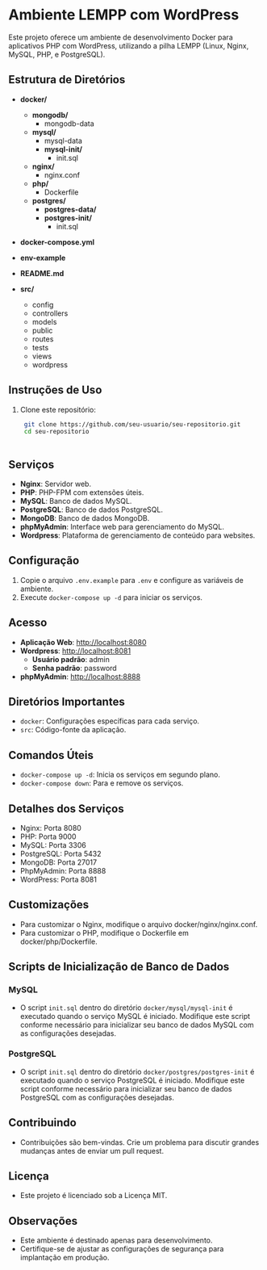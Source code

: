 # Ambiente LEMPP com WordPress

Este projeto oferece um ambiente de desenvolvimento Docker para aplicativos PHP com WordPress, utilizando a pilha LEMPP (Linux, Nginx, MySQL, PHP, e PostgreSQL).

## Estrutura de Diretórios

- **docker/**
  - **mongodb/**
    - mongodb-data
  - **mysql/**
    - mysql-data
    - **mysql-init/**
      - init.sql
  - **nginx/**
    - nginx.conf
  - **php/**
    - Dockerfile
  - **postgres/**
    - **postgres-data/**
    - **postgres-init/**
      - init.sql

- **docker-compose.yml**
- **env-example**
- **README.md**
- **src/**
  - config
  - controllers
  - models
  - public
  - routes
  - tests
  - views
  - wordpress

## Instruções de Uso

1. Clone este repositório:
   ```bash
	git clone https://github.com/seu-usuario/seu-repositorio.git
	cd seu-repositorio
	
## Serviços

- **Nginx**: Servidor web.
- **PHP**: PHP-FPM com extensões úteis.
- **MySQL**: Banco de dados MySQL.
- **PostgreSQL**: Banco de dados PostgreSQL.
- **MongoDB**: Banco de dados MongoDB.
- **phpMyAdmin**: Interface web para gerenciamento do MySQL.
- **Wordpress**: Plataforma de gerenciamento de conteúdo para websites.

## Configuração

1. Copie o arquivo `.env.example` para `.env` e configure as variáveis de ambiente.
2. Execute `docker-compose up -d` para iniciar os serviços.

## Acesso

- **Aplicação Web**: [http://localhost:8080](http://localhost:8080)
- **Wordpress**: [http://localhost:8081](http://localhost:8081)
	- **Usuário padrão**: admin
	- **Senha padrão**: password
- **phpMyAdmin**: [http://localhost:8888](http://localhost:8888)

## Diretórios Importantes

- `docker`: Configurações específicas para cada serviço.
- `src`: Código-fonte da aplicação.

## Comandos Úteis

- `docker-compose up -d`: Inicia os serviços em segundo plano.
- `docker-compose down`: Para e remove os serviços.

## Detalhes dos Serviços
- Nginx: Porta 8080
- PHP: Porta 9000
- MySQL: Porta 3306
- PostgreSQL: Porta 5432
- MongoDB: Porta 27017
- PhpMyAdmin: Porta 8888
- WordPress: Porta 8081

## Customizações
- Para customizar o Nginx, modifique o arquivo docker/nginx/nginx.conf.
- Para customizar o PHP, modifique o Dockerfile em docker/php/Dockerfile.

## Scripts de Inicialização de Banco de Dados

### MySQL

- O script `init.sql` dentro do diretório `docker/mysql/mysql-init` é executado quando o serviço MySQL é iniciado. Modifique este script conforme necessário para inicializar seu banco de dados MySQL com as configurações desejadas.

### PostgreSQL

- O script `init.sql` dentro do diretório `docker/postgres/postgres-init` é executado quando o serviço PostgreSQL é iniciado. Modifique este script conforme necessário para inicializar seu banco de dados PostgreSQL com as configurações desejadas.

## Contribuindo
- Contribuições são bem-vindas. Crie um problema para discutir grandes mudanças antes de enviar um pull request.

## Licença
- Este projeto é licenciado sob a Licença MIT.

## Observações

- Este ambiente é destinado apenas para desenvolvimento.
- Certifique-se de ajustar as configurações de segurança para implantação em produção.

